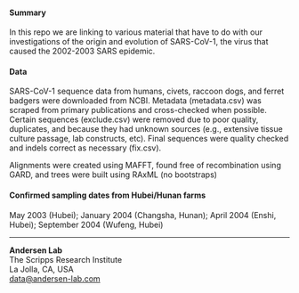 #### Summary
In this repo we are linking to various material that have to do with our investigations of the origin and evolution of SARS-CoV-1, the virus that caused the 2002-2003 SARS epidemic.

#### Data
SARS-CoV-1 sequence data from humans, civets, raccoon dogs, and ferret badgers were downloaded from NCBI. Metadata (metadata.csv) was scraped from primary publications and cross-checked when possible. Certain sequences (exclude.csv) were removed due to poor quality, duplicates, and because they had unknown sources (e.g., extensive tissue culture passage, lab constructs, etc). Final sequences were quality checked and indels correct as necessary (fix.csv).

Alignments were created using MAFFT, found free of recombination using GARD, and trees were built using RAxML (no bootstraps)

#### Confirmed sampling dates from Hubei/Hunan farms
May 2003 (Hubei); January 2004 (Changsha, Hunan); April 2004 (Enshi, Hubei); September 2004 (Wufeng, Hubei)

---
**Andersen Lab**  
The Scripps Research Institute  
La Jolla, CA, USA  
[data@andersen-lab.com](mailto:data@andersen-lab.com)
